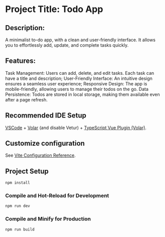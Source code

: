 # Project Title: Todo App

## Description:

A minimalist to-do app, with a clean and user-friendly interface. It allows you to effortlessly add, update, and complete tasks quickly.

## Features:

Task Management: Users can add, delete, and edit tasks. Each task can have a title and description;
User-Friendly Interface: An intuitive design ensures a seamless user experience;
Responsive Design: The app is mobile-friendly, allowing users to manage their todos on the go.
Data Persistence: Todos are stored in local storage, making them available even after a page refresh.

## Recommended IDE Setup

[VSCode](https://code.visualstudio.com/) + [Volar](https://marketplace.visualstudio.com/items?itemName=Vue.volar) (and disable Vetur) + [TypeScript Vue Plugin (Volar)](https://marketplace.visualstudio.com/items?itemName=Vue.vscode-typescript-vue-plugin).

## Customize configuration

See [Vite Configuration Reference](https://vitejs.dev/config/).

## Project Setup

```sh
npm install
```

### Compile and Hot-Reload for Development

```sh
npm run dev
```

### Compile and Minify for Production

```sh
npm run build
```
